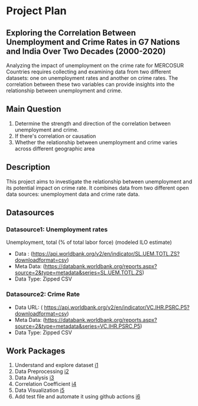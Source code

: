 # Project Plan

## Exploring the Correlation Between Unemployment and Crime Rates in G7 Nations and India Over Two Decades (2000-2020)

<!-- Give your project a short title. -->
Analyzing the impact of unemployment on the crime rate for MERCOSUR Countries requires collecting and examining data from two different datasets: one on unemployment rates and another on crime rates. The correlation between these two variables can provide insights into the relationship between unemployment and crime. 

## Main Question

<!-- Think about one main question you want to answer based on the data. -->
1. Determine the strength and direction of the correlation between unemployment and crime.
2. If there's correlation or causation
3. Whether the relationship between unemployment and crime varies across different geographic area

## Description

<!-- Describe your data science project in max. 200 words. Consider writing about why and how you attempt it. -->
This project aims to investigate the relationship between unemployment and its potential impact on crime rate. It combines data from two different open data sources: unemployment data and crime rate data.

## Datasources

<!-- Describe each data source you plan to use in a section. Use the prefix "DatasourceX" where X is the id of the data source. -->

### Datasource1: Unemployment rates

Unemployment, total (% of total labor force) (modeled ILO estimate)

* Data : (https://api.worldbank.org/v2/en/indicator/SL.UEM.TOTL.ZS?downloadformat=csv)
* Meta Data: (https://databank.worldbank.org/reports.aspx?source=2&type=metadata&series=SL.UEM.TOTL.ZS)
* Data Type: Zipped CSV

### Datasource2: Crime Rate


* Data URL: ( https://api.worldbank.org/v2/en/indicator/VC.IHR.PSRC.P5?downloadformat=csv)
* Meta Data: (https://databank.worldbank.org/reports.aspx?source=2&type=metadata&series=VC.IHR.PSRC.P5)
* Data Type: Zipped CSV



## Work Packages

<!-- List of work packages ordered sequentially, each pointing to an issue with more details. -->

1. Understand and explore dataset [i1]
2. Data Preprocessing [i2]
3. Data Analysis [i3]
4. Correlation Coefficient [i4]
5. Data Visualization [i5]
6. Add test file and automate it using github actions [i6]

[i1]:  https://github.com/RajSinha77/made_ws24/issues/1
[i2]:  https://github.com/RajSinha77/made_ws24/issues/2
[i3]:  https://github.com/RajSinha77/made_ws24/issues/3
[i4]:  https://github.com/RajSinha77/made_ws24/issues/4
[i5]:  https://github.com/RajSinha77/made_ws24/issues/5
[i6]: https://github.com/RajSinha77/made_ws24/issues/6



